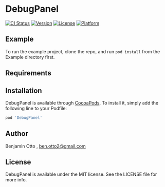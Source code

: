 # DebugPanel

[![CI Status](https://img.shields.io/travis/Argent/DebugPanel.svg?style=flat)](https://travis-ci.org/Argent/DebugPanel)
[![Version](https://img.shields.io/cocoapods/v/DebugPanel.svg?style=flat)](https://cocoapods.org/pods/DebugPanel)
[![License](https://img.shields.io/cocoapods/l/DebugPanel.svg?style=flat)](https://cocoapods.org/pods/DebugPanel)
[![Platform](https://img.shields.io/cocoapods/p/DebugPanel.svg?style=flat)](https://cocoapods.org/pods/DebugPanel)

## Example

To run the example project, clone the repo, and run `pod install` from the Example directory first.

## Requirements

## Installation

DebugPanel is available through [CocoaPods](https://cocoapods.org). To install
it, simply add the following line to your Podfile:

```ruby
pod 'DebugPanel'
```

## Author

Benjamin Otto <Argent>, ben.otto2@gmail.com

## License

DebugPanel is available under the MIT license. See the LICENSE file for more info.
